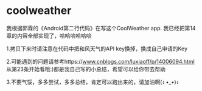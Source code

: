 # coolweather

我根据郭霖的《Android第二行代码》在写这个CoolWeather app.
我已经把第14章的内容全部实现了，哈哈哈哈哈哈

1.拷贝下来时请注意在代码中把和风天气的API key换掉，换成自己申请的Key

2.可能遇到的问题请参考https://www.cnblogs.com/luxiaoff/p/14006094.html
从第23条开始看哦:)都是我自己写的小总结，希望可以给你带去帮助

3.不要气馁，多多尝试，多多总结，肯定可以跑出来的，请加油啊(ง •_•)ง
